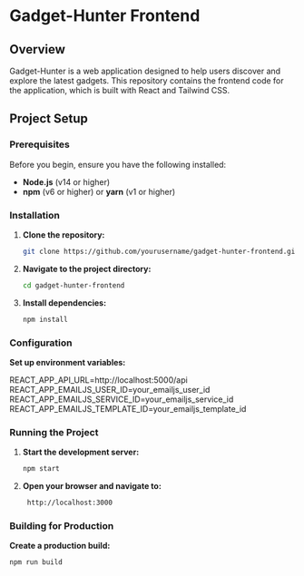 # Gadget-Hunter Frontend

## Overview

Gadget-Hunter is a web application designed to help users discover and explore the latest gadgets. This repository contains the frontend code for the application, which is built with React and Tailwind CSS.

## Project Setup

### Prerequisites

Before you begin, ensure you have the following installed:

- **Node.js** (v14 or higher)
- **npm** (v6 or higher) or **yarn** (v1 or higher)

### Installation

1. **Clone the repository:**

   ```bash
   git clone https://github.com/yourusername/gadget-hunter-frontend.git
2. **Navigate to the project directory:**

   ```bash
   cd gadget-hunter-frontend
3. **Install dependencies:**

   ```bash
   npm install

### Configuration

**Set up environment variables:**

   REACT_APP_API_URL=http://localhost:5000/api
   REACT_APP_EMAILJS_USER_ID=your_emailjs_user_id
   REACT_APP_EMAILJS_SERVICE_ID=your_emailjs_service_id
   REACT_APP_EMAILJS_TEMPLATE_ID=your_emailjs_template_id

### Running the Project

1. **Start the development server:**

   ```bash
   npm start
2. **Open your browser and navigate to:**

   ```bash
    http://localhost:3000

### Building for Production

**Create a production build:**

```bash
npm run build



